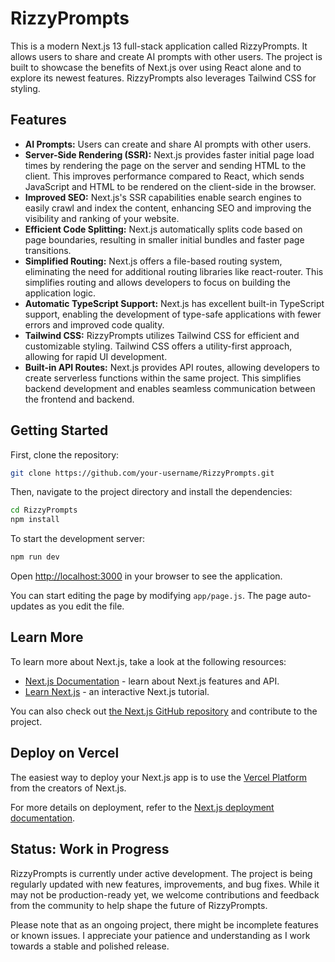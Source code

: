 # RizzyPrompts

This is a modern Next.js 13 full-stack application called RizzyPrompts. It allows users to share and create AI prompts with other users. The project is built to showcase the benefits of Next.js over using React alone and to explore its newest features. RizzyPrompts also leverages Tailwind CSS for styling.

## Features

- **AI Prompts:** Users can create and share AI prompts with other users.
- **Server-Side Rendering (SSR):** Next.js provides faster initial page load times by rendering the page on the server and sending HTML to the client. This improves performance compared to React, which sends JavaScript and HTML to be rendered on the client-side in the browser.
- **Improved SEO:** Next.js's SSR capabilities enable search engines to easily crawl and index the content, enhancing SEO and improving the visibility and ranking of your website.
- **Efficient Code Splitting:** Next.js automatically splits code based on page boundaries, resulting in smaller initial bundles and faster page transitions.
- **Simplified Routing:** Next.js offers a file-based routing system, eliminating the need for additional routing libraries like react-router. This simplifies routing and allows developers to focus on building the application logic.
- **Automatic TypeScript Support:** Next.js has excellent built-in TypeScript support, enabling the development of type-safe applications with fewer errors and improved code quality.
- **Tailwind CSS:** RizzyPrompts utilizes Tailwind CSS for efficient and customizable styling. Tailwind CSS offers a utility-first approach, allowing for rapid UI development.
- **Built-in API Routes:** Next.js provides API routes, allowing developers to create serverless functions within the same project. This simplifies backend development and enables seamless communication between the frontend and backend.

## Getting Started

First, clone the repository:

```bash
git clone https://github.com/your-username/RizzyPrompts.git
```

Then, navigate to the project directory and install the dependencies:

```bash
cd RizzyPrompts
npm install
```

To start the development server:

```bash
npm run dev
```

Open [http://localhost:3000](http://localhost:3000) in your browser to see the application.

You can start editing the page by modifying `app/page.js`. The page auto-updates as you edit the file.

## Learn More

To learn more about Next.js, take a look at the following resources:

- [Next.js Documentation](https://nextjs.org/docs) - learn about Next.js features and API.
- [Learn Next.js](https://nextjs.org/learn) - an interactive Next.js tutorial.

You can also check out [the Next.js GitHub repository](https://github.com/vercel/next.js/) and contribute to the project.

## Deploy on Vercel

The easiest way to deploy your Next.js app is to use the [Vercel Platform](https://vercel.com/new?utm_medium=default-template&filter=next.js&utm_source=create-next-app&utm_campaign=create-next-app-readme) from the creators of Next.js.

For more details on deployment, refer to the [Next.js deployment documentation](https://nextjs.org/docs/deployment).

## Status: Work in Progress

RizzyPrompts is currently under active development. The project is being regularly updated with new features, improvements, and bug fixes. While it may not be production-ready yet, we welcome contributions and feedback from the community to help shape the future of RizzyPrompts.

Please note that as an ongoing project, there might be incomplete features or known issues. I appreciate your patience and understanding as I work towards a stable and polished release.

##